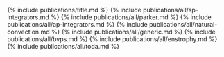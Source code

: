 {% include publications/title.md %}
{% include publications/all/sp-integrators.md %}
{% include publications/all/parker.md %}
{% include publications/all/ap-integrators.md %}
{% include publications/all/natural-convection.md %}
{% include publications/all/generic.md %}
{% include publications/all/bvps.md %}
{% include publications/all/enstrophy.md %}
{% include publications/all/toda.md %}